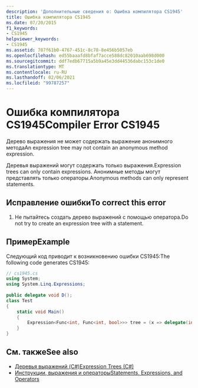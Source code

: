 ```yaml
---
description: 'Дополнительные сведения о: Ошибка компилятора CS1945'
title: Ошибка компилятора CS1945
ms.date: 07/20/2015
f1_keywords:
- CS1945
helpviewer_keywords:
- CS1945
ms.assetid: 787f61b0-4767-451c-8c78-8e456b5057eb
ms.openlocfilehash: ed55baaafd8bfaf7acce588dc82010aab698d000
ms.sourcegitcommit: ddf7edb67715a5b9a45e3dd44536dabc153c1de0
ms.translationtype: MT
ms.contentlocale: ru-RU
ms.lasthandoff: 02/06/2021
ms.locfileid: "99787257"
---
```

# <a name="compiler-error-cs1945"></a><span data-ttu-id="5b9d0-103">Ошибка компилятора CS1945</span><span class="sxs-lookup"><span data-stu-id="5b9d0-103">Compiler Error CS1945</span></span>

<span data-ttu-id="5b9d0-104">Дерево выражения не может содержать выражение анонимного метода</span><span class="sxs-lookup"><span data-stu-id="5b9d0-104">An expression tree may not contain an anonymous method expression.</span></span>  
  
 <span data-ttu-id="5b9d0-105">Деревья выражений могут содержать только выражения.</span><span class="sxs-lookup"><span data-stu-id="5b9d0-105">Expression trees can only contain expressions.</span></span> <span data-ttu-id="5b9d0-106">Анонимные методы могут представлять только операторы.</span><span class="sxs-lookup"><span data-stu-id="5b9d0-106">Anonymous methods can only represent statements.</span></span>  
  
## <a name="to-correct-this-error"></a><span data-ttu-id="5b9d0-107">Исправление ошибки</span><span class="sxs-lookup"><span data-stu-id="5b9d0-107">To correct this error</span></span>  
  
1. <span data-ttu-id="5b9d0-108">Не пытайтесь создать дерево выражений с помощью оператора.</span><span class="sxs-lookup"><span data-stu-id="5b9d0-108">Do not try to create an expression tree with a statement.</span></span>  
  
## <a name="example"></a><span data-ttu-id="5b9d0-109">Пример</span><span class="sxs-lookup"><span data-stu-id="5b9d0-109">Example</span></span>  

 <span data-ttu-id="5b9d0-110">Следующий код приводит к возникновению ошибки CS1945:</span><span class="sxs-lookup"><span data-stu-id="5b9d0-110">The following code generates CS1945:</span></span>  
  
```csharp  
// cs1945.cs  
using System;  
using System.Linq.Expressions;  
  
public delegate void D();  
class Test  
{  
    static void Main()  
    {  
        Expression<Func<int, Func<int, bool>>> tree = (x => delegate(int i) { return true; }); // CS1945  
    }  
}  
```  
  
## <a name="see-also"></a><span data-ttu-id="5b9d0-111">См. также</span><span class="sxs-lookup"><span data-stu-id="5b9d0-111">See also</span></span>

- [<span data-ttu-id="5b9d0-112">Деревья выражений (C#)</span><span class="sxs-lookup"><span data-stu-id="5b9d0-112">Expression Trees (C#)</span></span>](../programming-guide/concepts/expression-trees/index.md)
- [<span data-ttu-id="5b9d0-113">Инструкции, выражения и операторы</span><span class="sxs-lookup"><span data-stu-id="5b9d0-113">Statements, Expressions, and Operators</span></span>](../programming-guide/statements-expressions-operators/index.md)
